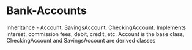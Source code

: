 # Bank-Accounts
Inheritance - Account, SavingsAccount, CheckingAccount. Implements interest, commission fees, debit, credit, etc. Account is the base class, CheckingAccount and SavingsAccount are derived classes
